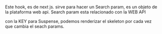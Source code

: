 Este hook, es de next js.
sirve para hacer un Search param, es un objeto de la plataforma web api.
Search param esta relacionado con la WEB API

con la KEY para Suspense, podemos renderizar el skeleton por cada vez que cambia el seach params.

